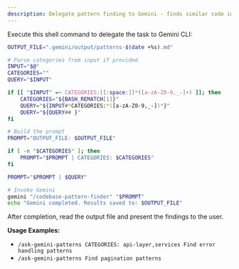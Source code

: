 ```yaml
---
description: Delegate pattern finding to Gemini - finds similar code implementations and examples. Usage: /ask-gemini-patterns [CATEGORIES: cat1,cat2] <query>
---
```


Execute this shell command to delegate the task to Gemini CLI:

```bash
OUTPUT_FILE=".gemini/output/patterns-$(date +%s).md"

# Parse categories from input if provided
INPUT="$@"
CATEGORIES=""
QUERY="$INPUT"

if [[ "$INPUT" =~ CATEGORIES:[[:space:]]*([a-zA-Z0-9,_-]+) ]]; then
    CATEGORIES="${BASH_REMATCH[1]}"
    QUERY="${INPUT#*CATEGORIES:*([a-zA-Z0-9,_-])*}"
    QUERY="${QUERY## }"
fi

# Build the prompt
PROMPT="OUTPUT_FILE: $OUTPUT_FILE"

if [ -n "$CATEGORIES" ]; then
    PROMPT="$PROMPT | CATEGORIES: $CATEGORIES"
fi

PROMPT="$PROMPT | $QUERY"

# Invoke Gemini
gemini "/codebase-pattern-finder" "$PROMPT"
echo "Gemini completed. Results saved to: $OUTPUT_FILE"
```

After completion, read the output file and present the findings to the user.

**Usage Examples:**
- `/ask-gemini-patterns CATEGORIES: api-layer,services Find error handling patterns`
- `/ask-gemini-patterns Find pagination patterns`
